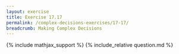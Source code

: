 ```yaml
---
layout: exercise
title: Exercise 17.17
permalink: /complex-decisions-exercises/17-17/
breadcrumb: Making Complex Decisions
---
```


{% include mathjax_support %}
{% include_relative question.md %}
